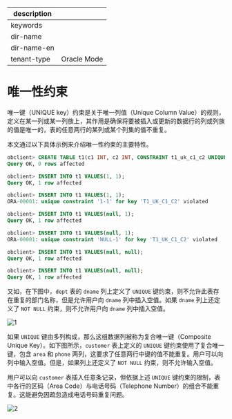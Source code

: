 |description||
|---|---|
|keywords||
|dir-name||
|dir-name-en||
|tenant-type|Oracle Mode|

# 唯一性约束 

唯一键（UNIQUE key）约束是关于唯一列值（Unique Column Value）的规则，定义在某一列或某一列族上，其作用是确保将要被插入或更新的数据行的列或列族的值是唯一的，表的任意两行的某列或某个列集的值不重复。

本文通过以下具体示例来介绍唯一性约束的主要特性。

```sql
obclient> CREATE TABLE t1(c1 INT, c2 INT, CONSTRAINT t1_uk_c1_c2 UNIQUE(c1, c2));
Query OK, 0 rows affected

obclient> INSERT INTO t1 VALUES(1, 1);
Query OK, 1 row affected 

obclient> INSERT INTO t1 VALUES(1, 1);
ORA-00001: unique constraint '1-1' for key 'T1_UK_C1_C2' violated

obclient> INSERT INTO t1 VALUES(null, 1);
Query OK, 1 row affected

obclient> INSERT INTO t1 VALUES(null, 1);
ORA-00001: unique constraint 'NULL-1' for key 'T1_UK_C1_C2' violated

obclient> INSERT INTO t1 VALUES(null, null);
Query OK, 1 row affected 

obclient> INSERT INTO t1 VALUES(null, null);
Query OK, 1 row affected
```

又如，在下图中，`dept` 表的 `dname` 列上定义了 `UNIQUE` 键约束，则不允许此表存在重复的部门名称，但是允许用户向 `dname` 列中插入空值。如果 `dname` 列上还定义了 `NOT NULL` 约束，则不允许用户向 `dname` 列中插入空值。

![1](https://obbusiness-private.oss-cn-shanghai.aliyuncs.com/doc/img/observer-enterprise/V4.2.1/700.reference/100.oceanbase-database-concepts/800.data-integrity-of-oracle-mode/300.uniqueness-constraint-of-oracle-mode/1.uniqueness_constraint1.png)

如果 `UNIQUE` 键由多列构成，那么这组数据列被称为复合唯一键（Composite Unique Key）。如下图所示，`customer` 表上定义的 `UNIQUE` 键约束使用了复合唯一键，包含 `area` 和 `phone` 两列，这要求了任意两行中键的值不能重复。用户可以向列中输入空值。但是，如果列上还定义了 `NOT NULL` 约束，则不允许输入空值。

用户可以向 `customer` 表插入任意条记录，但依据上述 `UNIQUE` 键约束的限制，表中各行的区码（Area Code）与电话号码（Telephone Number）的组合不能重复。这能避免因疏忽造成电话号码重复问题。

![2](https://obbusiness-private.oss-cn-shanghai.aliyuncs.com/doc/img/observer-enterprise/V4.2.1/700.reference/100.oceanbase-database-concepts/800.data-integrity-of-oracle-mode/300.uniqueness-constraint-of-oracle-mode/2.uniqueness_constraint2.png)
